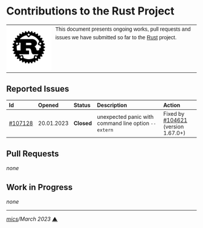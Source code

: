 # <span id="top">Contributions to the Rust Project</span>

<table style="font-family:Helvetica,Arial;line-height:1.6;">
  <tr>
  <td style="border:0;padding:0 10px 0 0;min-width:120px;"><a href="https://www.rust-lang.org/" rel="external"><img src="docs/images/rust-logo-blk.svg" width="120" alt="Rust project"/></a></td>
  <td style="border:0;padding:0;vertical-align:text-top;">This document presents ongoing works, pull requests and issues we have submitted so far to the <a href="https://www.rust-lang.org/" rel="external">Rust</a> project.<br/>&nbsp;
  </td>
  </tr>
</table>

## <span id="issues">Reported Issues</span>

| Id     | Opened | Status | Description | Action |
|:-------|:-------|:-------|:------------|:------|
| [#107128](https://github.com/rust-lang/rust/issues/107128) | 20.01.2023 | **Closed** | unexpected panic with command line option `--extern` | Fixed by [#104621](https://github.com/rust-lang/rust/pull/104621)<br/>(version 1.67.0+) |

## <span id="pull_requests">Pull Requests</span>

*none*

## <span id="wip">Work in Progress</span>

*none*

***

*[mics](https://lampwww.epfl.ch/~michelou/)/March 2023* [**&#9650;**](#top)
<span id="bottom">&nbsp;</span>

<!-- link refs -->
